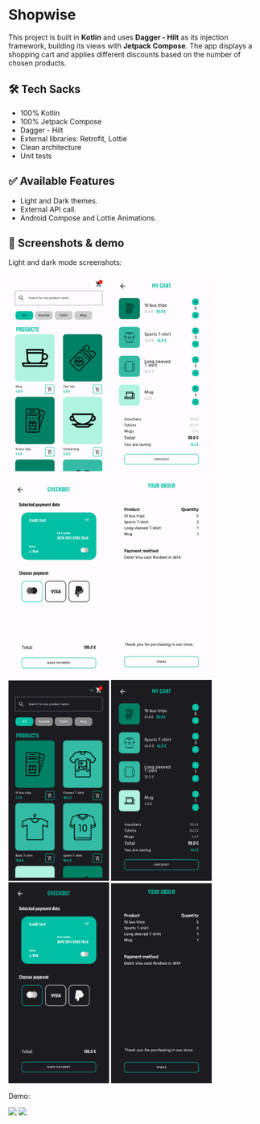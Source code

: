 # Shopwise

This project is built in **Kotlin** and uses **Dagger - Hilt** as its injection framework, building its views
with **Jetpack Compose**. The app displays a shopping cart and applies different discounts based on the number of chosen products.

## 🛠 Tech Sacks

- 100% Kotlin
- 100% Jetpack Compose
- Dagger - Hilt
- External libraries: Retrofit, Lottie
- Clean architecture
- Unit tests

## ✅ Available Features

- Light and Dark themes.
- External API call.
- Android Compose and Lottie Animations.

## :iphone: Screenshots & demo

Light and dark mode screenshots:

<img src="/captures/list_light.png" width="200"> <img src="/captures/cart_light.png" width="200"> <img src="/captures/checkout_light.png" width="200"> <img src="/captures/result_light.png" width="200">
<br>
<img src="/captures/list_dark.png" width="200"> <img src="/captures/cart_dark.png" width="200"> <img src="/captures/checkout_dark.png" width="200"> <img src="/captures/result_dark.png" width="200">

Demo:

<img src="/captures/shopwise-first.gif" width="260"> <img src="/captures/shopwise-second.gif" width="260">